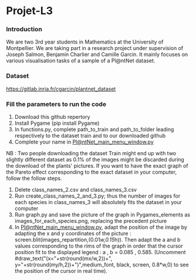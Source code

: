 # Projet-L3

### Introduction

We are two 3rd year students in Mathematics at the University of Montpellier. We are taking part in a research project under supervision of Joseph Salmon, Benjamin Charlier and Camille Garcin.
It mainly focuses on various visualisation tasks of a sample of a Pl@ntNet dataset.

### Dataset

https://gitlab.inria.fr/cgarcin/plantnet_dataset

### Fill the parameters to run the code

1. Download this github repertory
2. Install Pygame (pip install Pygame)
3. In functions.py, complete path_to_train and path_to_folder leading respectively to the dataset train and to our downloaded github
4. Complete your name in Pl@ntNet_main_menu_window.py

NB : Two people downloading the dataset Train might end up with two slightly different dataset as 0.1% of the images might be discarded during the download of the plants' pictures. If you want to have the exact graph of the Pareto effect corresponding to the exact dataset in your computer, follow the follow steps.

1. Delete class_names_2.csv and class_names_3.csv
2. Run create_class_names_2_and_3.py; thus the number of images for each species in class_names_3 will absolutely fits the dataset in your computer
3. Run graph.py and save the picture of the graph in Pygames_elements as images_for_each_species.png, replacing the precedent picture
4. In Pl@ntNet_main_menu_window.py, adapt the position of the image by adapting the x and y coordinates of the picture : screen.blit(images_repartition,(0.01*w,0.15*h)). Then adapt the a and b values corresponding to the rims of the graph in order that the cursor position fit to the displayed legend : a , b = 0.085 , 0.585. (Uncomment #draw_text("(x="+str(round(mx/w,2))+", y="+str(round(my/h,2))+")",medium_font, black, screen, 0.8*w,0) to see the position of the cursor in real time).
